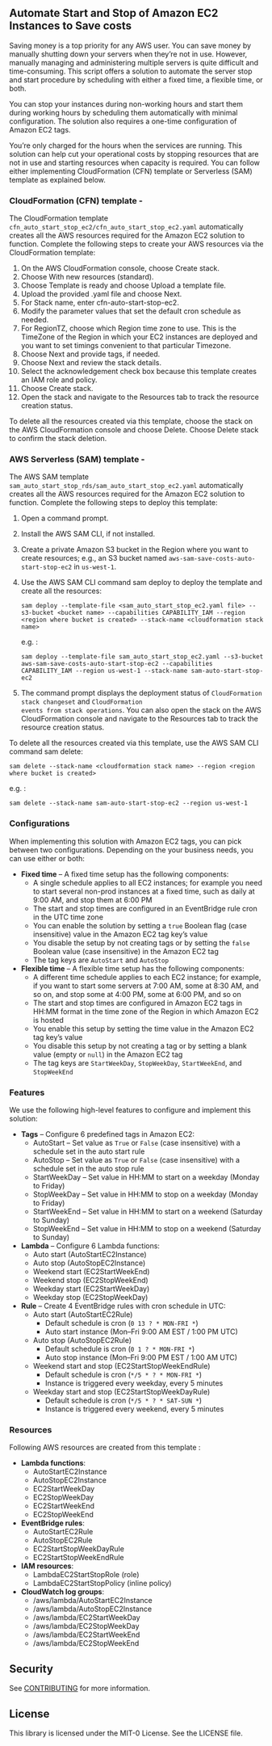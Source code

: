 ## Automate Start and Stop of Amazon EC2 Instances to Save costs

Saving money is a top priority for any AWS user. You can save money by manually shutting down your servers when they’re not in use. However, manually managing and administering multiple servers is quite difficult and time-consuming. This script offers a solution to automate the server stop and start procedure by scheduling with either a fixed time, a flexible time, or both.

You can stop your instances during non-working hours and start them during working hours by scheduling them automatically with minimal configuration. The solution also requires a one-time configuration of Amazon EC2 tags.

You’re only charged for the hours when the services are running. This solution can help cut your operational costs by stopping resources that are not in use and starting resources when capacity is required. You can follow either implementing CloudFormation (CFN) template or Serverless (SAM) template as explained below.

### CloudFormation (CFN) template -
The CloudFormation template <code>cfn_auto_start_stop_ec2/cfn_auto_start_stop_ec2.yaml</code> automatically creates all the AWS resources required for the Amazon EC2 solution to function. Complete the following steps to create your AWS resources via the CloudFormation template:

1.	On the AWS CloudFormation console, choose Create stack.
2.	Choose With new resources (standard).
3.	Choose Template is ready and choose Upload a template file.
4.	Upload the provided .yaml file and choose Next.
5.	For Stack name, enter cfn-auto-start-stop-ec2.
6.	Modify the parameter values that set the default cron schedule as needed. 
7.	For RegionTZ, choose which Region time zone to use. This is the TimeZone of the Region in which your EC2 instances are deployed and you want to set timings convenient to that particular Timezone.
8.	Choose Next and provide tags, if needed.
9.	Choose Next and review the stack details.
10.	Select the acknowledgement check box because this template creates an IAM role and policy.
11.	Choose Create stack. 
12.	Open the stack and navigate to the Resources tab to track the resource creation status. 

To delete all the resources created via this template, choose the stack on the AWS CloudFormation console and choose Delete. Choose Delete stack to confirm the stack deletion.


### AWS Serverless (SAM) template -
The AWS SAM template <code>sam_auto_start_stop_rds/sam_auto_start_stop_ec2.yaml</code> automatically creates all the AWS resources required for the Amazon EC2 solution to function. Complete the following steps to deploy this template:

1.	Open a command prompt.
2.	Install the AWS SAM CLI, if not installed.
3.	Create a private Amazon S3 bucket in the Region where you want to create resources; e.g., an S3 bucket named <code>aws-sam-save-costs-auto-start-stop-ec2</code> in <code>us-west-1</code>.
4.	Use the AWS SAM CLI command sam deploy to deploy the template and create all the resources: 

        sam deploy --template-file <sam_auto_start_stop_ec2.yaml file> --s3-bucket <bucket name> --capabilities CAPABILITY_IAM --region <region where bucket is created> --stack-name <cloudformation stack name>
    e.g. : 
    
        sam deploy --template-file sam_auto_start_stop_ec2.yaml --s3-bucket aws-sam-save-costs-auto-start-stop-ec2 --capabilities CAPABILITY_IAM --region us-west-1 --stack-name sam-auto-start-stop-ec2
  
5. The command prompt displays the deployment status of <code>CloudFormation stack changeset</code> and <code>CloudFormation events from stack operations</code>. You can also open the stack on the AWS CloudFormation console and navigate to the Resources tab to track the resource creation status.

To delete all the resources created via this template, use the AWS SAM CLI command sam delete: 

    sam delete --stack-name <cloudformation stack name> --region <region where bucket is created>

e.g. :

    sam delete --stack-name sam-auto-start-stop-ec2 --region us-west-1


### Configurations
When implementing this solution with Amazon EC2 tags, you can pick between two configurations. Depending on the your business needs, you can use either or both:

* <b>Fixed time</b> – A fixed time setup has the following components:
    * A single schedule applies to all EC2 instances; for example you need to start several non-prod instances at a fixed time, such as daily at 9:00 AM, and stop them at 6:00 PM
    * The start and stop times are configured in an EventBridge rule cron in the UTC time zone
    * You can enable the solution by setting a <code>true</code> Boolean flag (case insensitive) value in the Amazon EC2 tag key’s value
    * You disable the setup by not creating tags or by setting the <code>false</code> Boolean value (case insensitive) in the Amazon EC2 tag
    * The tag keys are <code>AutoStart</code> and <code>AutoStop</code>
* <b>Flexible time</b> – A flexible time setup has the following components:
    * A different time schedule applies to each EC2 instance; for example, if you want to start some servers at 7:00 AM, some at 8:30 AM, and so on, and stop some at 4:00 PM, some at 6:00 PM, and so on
    * The start and stop times are configured in Amazon EC2 tags in HH:MM format in the time zone of the Region in which Amazon EC2 is hosted
    * You enable this setup by setting the time value in the Amazon EC2 tag key’s value
    * You disable this setup by not creating a tag or by setting a blank value (empty or <code>null</code>) in the Amazon EC2 tag
    * The tag keys are <code>StartWeekDay</code>, <code>StopWeekDay</code>, <code>StartWeekEnd</code>, and <code>StopWeekEnd</code>


### Features
We use the following high-level features to configure and implement this solution:

*	<b>Tags</b> – Configure 6 predefined tags in Amazon EC2:
    *	AutoStart – Set value as <code>True</code> or <code>False</code> (case insensitive) with a schedule set in the auto start rule
    *	AutoStop – Set value as <code>True</code> or <code>False</code> (case insensitive) with a schedule set in the auto stop rule
    * StartWeekDay – Set value in HH:MM to start on a weekday (Monday to Friday)
    * StopWeekDay – Set value in HH:MM to stop on a weekday (Monday to Friday)
    *	StartWeekEnd – Set value in HH:MM to start on a weekend (Saturday to Sunday)
    *	StopWeekEnd – Set value in HH:MM to stop on a weekend (Saturday to Sunday)
*	<b>Lambda</b> – Configure 6 Lambda functions:
    *	Auto start (AutoStartEC2Instance)
    *	Auto stop (AutoStopEC2Instance)
    *	Weekend start (EC2StartWeekEnd)
    *	Weekend stop (EC2StopWeekEnd)
    *	Weekday start (EC2StartWeekDay)
    *	Weekday stop (EC2StopWeekDay)
*	<b>Rule</b> – Create 4 EventBridge rules with cron schedule in UTC:
    *	Auto start (AutoStartEC2Rule)
        *	Default schedule is cron (<code>0 13 ? * MON-FRI *</code>)
        *	Auto start instance (Mon–Fri 9:00 AM EST / 1:00 PM UTC)
    *	Auto stop (AutoStopEC2Rule)
        *	Default schedule is cron (<code>0 1 ? * MON-FRI *</code>)
        *	Auto stop instance (Mon–Fri 9:00 PM EST / 1:00 AM UTC)
    *	Weekend start and stop (EC2StartStopWeekEndRule)
        *	Default schedule is cron (<code>*/5 * ? * MON-FRI *</code>)
        *	Instance is triggered every weekday, every 5 minutes
    *	Weekday start and stop (EC2StartStopWeekDayRule)
        *	Default schedule is cron (<code>*/5 * ? * SAT-SUN *</code>)
        *	Instance is triggered every weekend, every 5 minutes


### Resources
Following AWS resources are created from this template :
  *	<b>Lambda functions</b>:
      *	AutoStartEC2Instance
      *	AutoStopEC2Instance
      *	EC2StartWeekDay
      *	EC2StopWeekDay
      *	EC2StartWeekEnd
      *	EC2StopWeekEnd
  *	<b>EventBridge rules</b>:
      *	AutoStartEC2Rule
      *	AutoStopEC2Rule
      *	EC2StartStopWeekDayRule
      *	EC2StartStopWeekEndRule
  *	<b>IAM resources</b>:
      *	LambdaEC2StartStopRole (role)
      *	LambdaEC2StartStopPolicy (inline policy)
  *	<b>CloudWatch log groups</b>:
      *	/aws/lambda/AutoStartEC2Instance
      *	/aws/lambda/AutoStopEC2Instance
      *	/aws/lambda/EC2StartWeekDay
      *	/aws/lambda/EC2StopWeekDay
      *	/aws/lambda/EC2StartWeekEnd
      *	/aws/lambda/EC2StopWeekEnd


## Security

See [CONTRIBUTING](CONTRIBUTING.md#security-issue-notifications) for more information.

## License

This library is licensed under the MIT-0 License. See the LICENSE file.

